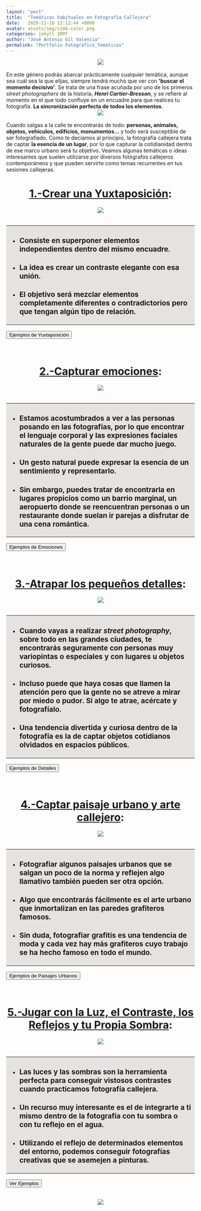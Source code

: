 ```yaml
---
layout: "post"
title:  "Temáticas habituales en Fotografía Callejera"
date:   2020-11-16 12:12:44 +0000
avatar: assets/img/simb-color.png
categories: jekyll IRPF
author: "José Antonio Gil Valencia"
permalink: "Portfolio Fotográfico_Tematicas"
---
```

<style>
    .tooltip {
    position: relative;
    display: inline-block;
    border-bottom: 1px dotted black;
    }

    .tooltip .tooltiptext {
    visibility: hidden;
    width: 300px;
    background-color: black;
    color: #fff;
    text-align: left;
    border-radius: 6px;
    padding: 10px 10px;

    /* Position the tooltip */
    position: absolute;
    right: 100%;
    z-index: 1;
    }

    .tooltip:hover .tooltiptext {
    visibility: visible;
    }

</style>

<center>
<img src="src/fotosEncabezado_tecnicas.jpg">
</center>
<br>
En este género podrás abarcar prácticamente cualquier temática, aunque sea cuál sea la que elijas, siempre tendrá mucho que ver con <b>'buscar el momento decisivo'</b>. Se trata de una frase acuñada por uno de los primeros <i>street photographers</i> de la historia, <b><i>Henri Cartier-Bresson</i></b>, y se refiere al momento en el que todo confluye en un encuadre para que realices tu fotografía. <b>La sincronización perfecta de todos los elementos</b>.

<center>
    <img src="src/tematicas_fotosEncabezado_01.jpg">
</center> 
<br>
Cuando salgas a la calle te encontrarás de todo: <b>personas, animales, objetos, vehículos, edificios, monumentos... </b>y todo será susceptible de ser fotografiado. Como te decíamos al principio, la fotografía callejera trata de captar <b>la esencia de un lugar</b>, por lo que capturar la cotidianidad dentro de ese marco urbano será tu objetivo. Veamos algunas temáticas o ideas interesantes que suelen utilizarse por diversos fotógrafos callejeros contemporáneos y que pueden servirte como temas recurrentes en tus sesiones callejeras.

<!--DIAPOSITIVA 1----------------------------------->

<center>
<h1><u>1.-Crear una Yuxtaposición</u>:</h1>
</center>
<center>
    <img src="src/tematica_fotosPequenas_yuxta_01.jpg">
</center>
<br>
<table>
    <tr>
        <td style="background-color:#E5E3E2">
            <ul>
                <li><h3>Consiste en <b>superponer elementos independientes</b> dentro del mismo encuadre.</h3></li>
                <li><h3>La idea es crear un contraste elegante con esa unión.</h3></li>
                <li><h3>El objetivo será <b>mezclar elementos completamente diferentes o contradictorios</b> pero que tengan algún tipo de relación.</h3></li>
            </ul>
        </td>
    </tr>
</table>

<button type="button" id="btn1dp1" onclick="diapo('1')" style="display:block">Ejemplos de Yuxtaposición</button>
<button type="button" id="btn2dp1" onclick="diapob('1')" style="display:none">Ocultar Ejemplos</button>

<div id="diapo1" style="display:none">
        <table>
        <tr>
            <th>Uso de un elemento externo como marco</th>
            <th>Aprovechar el arte callejero para la yuxtaposición</th>
        </tr>
        <tr>
            <td valign="top">
                <center>
                    <img src="src/tematica_fotosPequenas_yuxta_02.jpg">
                </center> 
            </td>
            <td valign="top">
                 <center>
                    <img src="src/tematica_fotosPequenas_yuxta_03.jpg">
                </center> 
            </td>
        </tr>
        </table>
</div>
<br>

<!--DIAPOSITIVA 2----------------------------------->
<center>
<h1><u>2.-Capturar emociones</u>:</h1>
</center>
<center>
    <img src="src/tematica_fotosPequenas_emociones_01.jpg">
</center>
<br>
<table>
    <tr>
        <td style="background-color:#E5E3E2">
            <ul>
                <li><h3>Estamos acostumbrados a ver a las personas posando en las fotografías, por lo que encontrar el <b>lenguaje corporal y las expresiones faciales naturales</b> de la gente puede dar mucho juego.</h3></li>
                <li><h3>Un <b>gesto natural</b> puede expresar la esencia de un sentimiento y representarlo.</h3></li>
                <li><h3>Sin embargo, puedes tratar de encontrarla en lugares propicios como un barrio marginal, un aeropuerto donde se reencuentran personas o un restaurante donde suelan ir parejas a disfrutar de una cena romántica.</h3></li>
            </ul>
        </td>
    </tr>
</table>

<button type="button" id="btn1dp2" onclick="diapo('2')" style="display:block">Ejemplos de Emociones</button>
<button type="button" id="btn2dp2" onclick="diapob('2')" style="display:none">Ocultar Ejemplos</button>

<div id="diapo2" style="display:none">
        <table>
        <tr>
            <th>Plano medio de sujeto mirando a cámara</th>
            <th>Primer plano de chica sonriendo</th>
        </tr>
        <tr>
            <td valign="top">
                <center>
                    <img src="src/tematica_fotosPequenas_emociones_02.jpg">
                </center> 
            </td>
            <td valign="top">
                 <center>
                    <img src="src/tematica_fotosPequenas_emociones_03.jpg">
                </center> 
            </td>
        </tr>
        </table>
</div>
<br>

<!--DIAPOSITIVA 3----------------------------------->
<center>
<h1><u>3.-Atrapar los pequeños detalles</u>:</h1>
</center>
<center>
    <img src="src/tematica_fotosPequenas_detalles_01.jpg">
</center>
<br>
<table>
    <tr>
        <td style="background-color:#E5E3E2">
            <ul>
                <li><h3>Cuando vayas a realizar <i>street photography</i>, sobre todo en las grandes ciudades, te encontrarás seguramente con <b>personas muy variopintas</b> o especiales y con <b>lugares u objetos curiosos</b>. </h3></li>
                <li><h3>Incluso puede que haya cosas que llamen la atención pero que <b>la gente no se atreve a mirar</b> por miedo o pudor. Si algo te atrae, acércate y fotografíalo.</h3></li>
                <li><h3>Una tendencia divertida y curiosa dentro de la fotografía es la de <b>captar objetos cotidianos olvidados en espacios públicos</b>.</h3></li>
            </ul>
        </td>
    </tr>
</table>

<button type="button" id="btn1dp3" onclick="diapo('3')" style="display:block">Ejemplos de Detalles</button>
<button type="button" id="btn2dp3" onclick="diapob('3')" style="display:none">Ocultar Ejemplos</button>

<div id="diapo3" style="display:none">
        <table>
        <tr>
            <th>Fotografía de candados con transfoco (Cracovia)</th>
            <th>Contraste del <i>Amperman</i> verde con el <i>Fernsehturm</i> al fondo (Berlín)</th>
        </tr>
        <tr>
            <td valign="top">
                <center>
                    <img src="src/tematica_fotosPequenas_detalles_02.jpg">
                </center> 
            </td>
            <td valign="top">
                 <center>
                    <img src="src/tematica_fotosPequenas_detalles_03.jpg">
                </center> 
            </td>
        </tr>
        </table>
</div>
<br>

<!--DIAPOSITIVA 4----------------------------------->
<center>
<h1><u>4.-Captar paisaje urbano y arte callejero</u>:</h1>
</center>
<center>
    <img src="src/tematica_fotosPequenas_urbano_01.jpg">
</center>
<br>
<table>
    <tr>
        <td style="background-color:#E5E3E2">
            <ul>
                <li><h3>Fotografiar algunos <b>paisajes urbanos</b> que se salgan un poco de la norma y reflejen algo llamativo también pueden ser otra opción.</h3></li>
                <li><h3>Algo que encontrarás fácilmente es el <b>arte urbano</b> que inmortalizan en las paredes grafiteros famosos.</h3></li>
                <li><h3>Sin duda, <b>fotografiar grafitis</b> es una tendencia de moda y cada vez hay más grafiteros cuyo trabajo se ha hecho famoso en todo el mundo.</h3></li>
            </ul>
        </td>
    </tr>
</table>

<button type="button" id="btn1dp4" onclick="diapo('4')" style="display:block">Ejemplos de Paisajes Urbanos</button>
<button type="button" id="btn2dp4" onclick="diapob('4')" style="display:none">Ocultar Ejemplos</button>

<div id="diapo4" style="display:none">
        <table>
        <tr>
            <th>Skyline a través de vallas (Nueva York)</th>
            <th>Time Square a ras de suelo (Nueva York)</th>
        </tr>
        <tr>
            <td valign="top">
                <center>
                    <img src="src/tematica_fotosPequenas_urbano_02.jpg">
                </center> 
            </td>
            <td valign="top">
                 <center>
                    <img src="src/tematica_fotosPequenas_urbano_03.jpg">
                </center> 
            </td>
        </tr>
        </table>
</div>
<br>

<!--DIAPOSITIVA 5----------------------------------->
<center>
<h1><u>5.-Jugar con la Luz, el Contraste, los Reflejos y tu Propia Sombra</u>:</h1>
</center>
<center>
    <img src="src/tematica_fotosPequenas_contraste_01.jpg">
</center>
<br>
<table>
    <tr>
        <td style="background-color:#E5E3E2">
            <ul>
                <li><h3>Las luces y las sombras son la herramienta perfecta para conseguir vistosos contrastes cuando practicamos fotografía callejera.</h3></li>
                <li><h3>Un recurso muy interesante es el de integrarte a ti mismo dentro de la fotografía con tu sombra o con tu reflejo en el agua.</h3></li>
                <li><h3>Utilizando el reflejo de determinados elementos del entorno, podemos conseguir fotografías creativas que se asemejen a pinturas.</h3></li>
            </ul>
        </td>
    </tr>
</table>

<button type="button" id="btn1dp5" onclick="diapo('5')" style="display:block">Ver Ejemplos</button>
<button type="button" id="btn2dp5" onclick="diapob('5')" style="display:none">Ocultar Ejemplos</button>

<div id="diapo5" style="display:none">
        <table>
        <tr>
            <th>Contraste de cigüeñales al atardecer (Los Barruecos, Cáceres)</th>
            <th>Contraste de personas sobre el puente (París)</th>
        </tr>
        <tr>
            <td valign="top">
                <center>
                    <img src="src/tematica_fotosPequenas_contraste_02.jpg">
                </center> 
            </td>
            <td valign="top">
                 <center>
                    <img src="src/tematica_fotosPequenas_contraste_03.jpg">
                </center> 
            </td>
        </tr>
        </table>
</div>
<br>

<center>
    <img src="src/tematicas_fotosEncabezado_02.jpg">
</center> 

<!--SCRIPTS----------------------------------->

<script>
function diapo(a) {
  document.getElementById("diapo"+a).style.display = "block";
  document.getElementById("btn1dp"+a).style.display = "none";
  document.getElementById("btn2dp"+a).style.display = "block";

}
function diapob(b) {
  document.getElementById("diapo"+b).style.display = "none";
  document.getElementById("btn1dp"+b).style.display = "block";
  document.getElementById("btn2dp"+b).style.display = "none";

}
</script>
